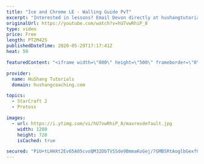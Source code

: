 ```yaml
---
title: "Ice and Chrome LE - Walling Guide PvT"
excerpt: "Interested in lessons? Email Devon directly at hushangtutorials@outlook.com ------------------------------------------------------------------------------------------------------- Want to support HuShang Tutorials directly? Patreon is a website where you can contribute a monthly donation that will help"
originalUrl: https://youtube.com/watch?v=hU7vwRhiP_8
type: video
price: Free
length: PT2M42S
publishedDateTime: 2020-05-29T17:17:41Z
heat: 50

featuredContent: "<iframe width=\"800\" height=\"500\" frameborder=\"0\" src=\"https://www.youtube.com/embed/hU7vwRhiP_8\" allow=\"accelerometer; autoplay; encrypted-media; gyroscope; picture-in-picture\" allowfullscreen></iframe>"

provider:
  name: HuShang Tutorials
  domain: hushangcoaching.com

topics:
  - StarCraft 2
  - Protoss

images:
  - url: https://i.ytimg.com/vi/hU7vwRhiP_8/maxresdefault.jpg
    width: 1280
    height: 720
    isCached: true

secured: "PiU+tLHHXt2Ev65A05cvoQM32DbTVSSde9BmmaKoGej/7GMBSRtAoglbGexf0ouqfNSzsu6g+cMo5PaZL/xKQyXwgzPcvIBOuTn9erEHiVCVRadMs62g7+x9KODSyQNtiu0gbBajc6rPwMBDoFO0/fs608AUWGmtANYi+54a9xOMvHl03fOqJgbnPRRvXd2PvQLd7e263bAQ4E59ODubMwD9XREy6EzCPJl3PqT8L3ViyCKyjwnPCguN3i/CDJR3X9o2aGIZvBe1cEPJg93Ppo+eJHBh0pVGM8eES+9LAgLmrCdybYZ874ZswZOi0pW5yTPYljocY5rhiHmxrqvDka1qsBPZkPAGI0JwKhAfrzifHDUqiwEl5piWCSA87ltfUd4wvJnl/fbL6PPbtKDT8ELnNAyqCF2MCQQHJRSFRs8=;shWV4p2gTDqt539pXigGdg=="
---
```


